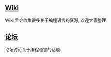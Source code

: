
[Wiki](https://github.com/coffee-js/languages/wiki/_pages)
------

Wiki 里会收集很多关于编程语言的资源, 欢迎大家整理

[论坛](https://github.com/coffee-js/languages/issues)
------

论坛讨论关于编程语言的话题.
